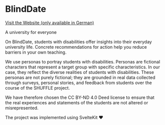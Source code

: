 # BlindDate

[Visit the Website (only available in German)](https://barrierefreies-blinddate.de/)

A university for everyone

On BlindDate, students with disabilities offer insights into their everyday university life. Concrete recommendations for action help you reduce barriers in your own teaching.

We use personas to portray students with disabilities. Personas are fictional characters that represent a target group with specific characteristics. In our case, they reflect the diverse realities of students with disabilities. These personas are not purely fictional; they are grounded in real data collected through surveys, personal stories, and feedback from students over the course of the SHUFFLE project.

We have therefore chosen the CC BY-ND 4.0 Deed license to ensure that the real experiences and statements of the students are not altered or misrepresented.

The project was implemented using SvelteKit ♥️




